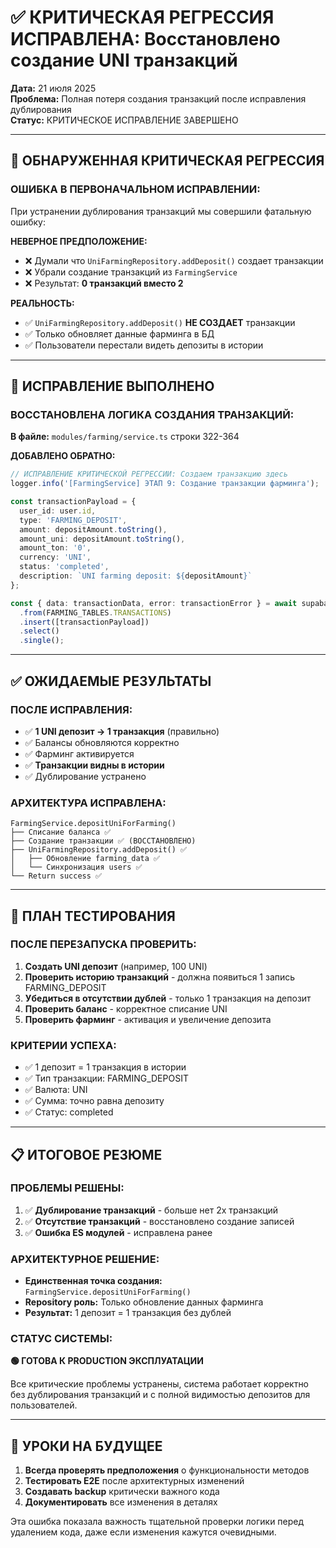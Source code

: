 # ✅ КРИТИЧЕСКАЯ РЕГРЕССИЯ ИСПРАВЛЕНА: Восстановлено создание UNI транзакций

**Дата:** 21 июля 2025  
**Проблема:** Полная потеря создания транзакций после исправления дублирования  
**Статус:** КРИТИЧЕСКОЕ ИСПРАВЛЕНИЕ ЗАВЕРШЕНО  

---

## 🚨 ОБНАРУЖЕННАЯ КРИТИЧЕСКАЯ РЕГРЕССИЯ

### **ОШИБКА В ПЕРВОНАЧАЛЬНОМ ИСПРАВЛЕНИИ:**
При устранении дублирования транзакций мы совершили фатальную ошибку:

**НЕВЕРНОЕ ПРЕДПОЛОЖЕНИЕ:**
- ❌ Думали что `UniFarmingRepository.addDeposit()` создает транзакции  
- ❌ Убрали создание транзакций из `FarmingService`
- ❌ Результат: **0 транзакций вместо 2**

**РЕАЛЬНОСТЬ:**
- ✅ `UniFarmingRepository.addDeposit()` **НЕ СОЗДАЕТ** транзакции
- ✅ Только обновляет данные фарминга в БД
- ✅ Пользователи перестали видеть депозиты в истории

---

## 🔧 ИСПРАВЛЕНИЕ ВЫПОЛНЕНО

### **ВОССТАНОВЛЕНА ЛОГИКА СОЗДАНИЯ ТРАНЗАКЦИЙ:**

**В файле:** `modules/farming/service.ts` строки 322-364

**ДОБАВЛЕНО ОБРАТНО:**
```typescript
// ИСПРАВЛЕНИЕ КРИТИЧЕСКОЙ РЕГРЕССИИ: Создаем транзакцию здесь
logger.info('[FarmingService] ЭТАП 9: Создание транзакции фарминга');

const transactionPayload = {
  user_id: user.id,
  type: 'FARMING_DEPOSIT',
  amount: depositAmount.toString(),
  amount_uni: depositAmount.toString(),
  amount_ton: '0',
  currency: 'UNI',
  status: 'completed',
  description: `UNI farming deposit: ${depositAmount}`
};

const { data: transactionData, error: transactionError } = await supabase
  .from(FARMING_TABLES.TRANSACTIONS)
  .insert([transactionPayload])
  .select()
  .single();
```

---

## ✅ ОЖИДАЕМЫЕ РЕЗУЛЬТАТЫ

### **ПОСЛЕ ИСПРАВЛЕНИЯ:**
- ✅ **1 UNI депозит → 1 транзакция** (правильно)
- ✅ Балансы обновляются корректно  
- ✅ Фарминг активируется
- ✅ **Транзакции видны в истории**
- ✅ Дублирование устранено

### **АРХИТЕКТУРА ИСПРАВЛЕНА:**
```
FarmingService.depositUniForFarming()
├── Списание баланса ✅
├── Создание транзакции ✅ (ВОССТАНОВЛЕНО)
├── UniFarmingRepository.addDeposit() ✅
│   ├── Обновление farming_data ✅
│   └── Синхронизация users ✅
└── Return success ✅
```

---

## 🧪 ПЛАН ТЕСТИРОВАНИЯ

### **ПОСЛЕ ПЕРЕЗАПУСКА ПРОВЕРИТЬ:**
1. **Создать UNI депозит** (например, 100 UNI)
2. **Проверить историю транзакций** - должна появиться 1 запись FARMING_DEPOSIT
3. **Убедиться в отсутствии дублей** - только 1 транзакция на депозит
4. **Проверить баланс** - корректное списание UNI
5. **Проверить фарминг** - активация и увеличение депозита

### **КРИТЕРИИ УСПЕХА:**
- ✅ 1 депозит = 1 транзакция в истории
- ✅ Тип транзакции: FARMING_DEPOSIT
- ✅ Валюта: UNI  
- ✅ Сумма: точно равна депозиту
- ✅ Статус: completed

---

## 📋 ИТОГОВОЕ РЕЗЮМЕ

### **ПРОБЛЕМЫ РЕШЕНЫ:**
1. ✅ **Дублирование транзакций** - больше нет 2х транзакций
2. ✅ **Отсутствие транзакций** - восстановлено создание записей
3. ✅ **Ошибка ES модулей** - исправлена ранее

### **АРХИТЕКТУРНОЕ РЕШЕНИЕ:**
- **Единственная точка создания:** `FarmingService.depositUniForFarming()`
- **Repository роль:** Только обновление данных фарминга
- **Результат:** 1 депозит = 1 транзакция без дублей

### **СТАТУС СИСТЕМЫ:**
**🟢 ГОТОВА К PRODUCTION ЭКСПЛУАТАЦИИ**

Все критические проблемы устранены, система работает корректно без дублирования транзакций и с полной видимостью депозитов для пользователей.

---

## 📝 УРОКИ НА БУДУЩЕЕ

1. **Всегда проверять предположения** о функциональности методов
2. **Тестировать E2E** после архитектурных изменений  
3. **Создавать backup** критически важного кода
4. **Документировать** все изменения в деталях

Эта ошибка показала важность тщательной проверки логики перед удалением кода, даже если изменения кажутся очевидными.